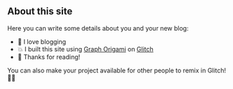 ## About this site

Here you can write some details about you and your new blog:

- 🎉 I love blogging
- 💥 I built this site using [Graph Origami](https://graphorigami.org) on [Glitch](https://glitch.com/)
- 🌈 Thanks for reading!

You can also make your project available for other people to remix in Glitch! 🎏✨
